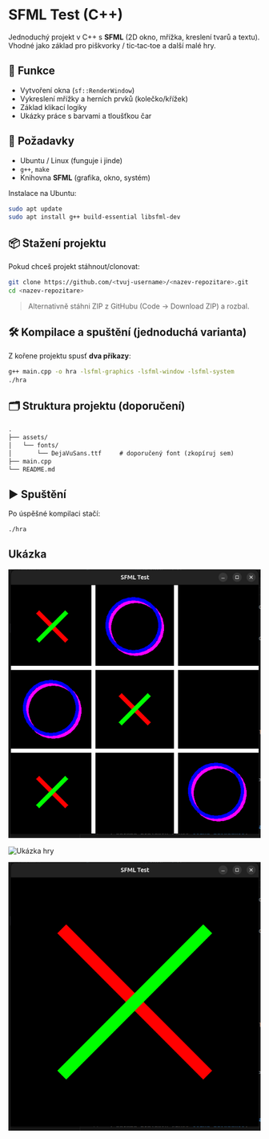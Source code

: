 # SFML Test (C++)

Jednoduchý projekt v C++ s **SFML** (2D okno, mřížka, kreslení tvarů a textu). Vhodné jako základ pro piškvorky / tic‑tac‑toe a další malé hry.

## 🚀 Funkce
- Vytvoření okna (`sf::RenderWindow`)
- Vykreslení mřížky a herních prvků (kolečko/křížek)
- Základ klikací logiky
- Ukázky práce s barvami a tloušťkou čar

## 🧰 Požadavky
- Ubuntu / Linux (funguje i jinde)
- `g++`, `make`
- Knihovna **SFML** (grafika, okno, systém)

Instalace na Ubuntu:
```bash
sudo apt update
sudo apt install g++ build-essential libsfml-dev
```

## 📦 Stažení projektu
Pokud chceš projekt stáhnout/clonovat:
```bash
git clone https://github.com/<tvuj-username>/<nazev-repozitare>.git
cd <nazev-repozitare>
```

> Alternativně stáhni ZIP z GitHubu (Code → Download ZIP) a rozbal.

## 🛠️ Kompilace a spuštění (jednoduchá varianta)
Z kořene projektu spusť **dva příkazy**:

```bash
g++ main.cpp -o hra -lsfml-graphics -lsfml-window -lsfml-system
./hra
```

## 🗂️ Struktura projektu (doporučení)
```
.
├── assets/
│   └── fonts/
│       └── DejaVuSans.ttf     # doporučený font (zkopíruj sem)
├── main.cpp
└── README.md
```

## ▶️ Spuštění
Po úspěšné kompilaci stačí:
```bash
./hra
```
## Ukázka

![Ukázka hry](media/prubeh.png)

![Ukázka hry](media/zacatekpng)

![Ukázka hry](media/konec.png)

